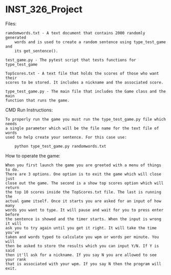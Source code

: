 # INST_326_Project

Files:

    ramdomwords.txt - A text document that contains 2000 randomly generated
        words and is used to create a random sentence using type_test_game and
        its get_sentence().
    
    test_game.py - The pytest script that tests functions for type_test_game

    TopScores.txt - A text file that holds the scores of those who want their
    scores to be stored. It includes a nickname and the associated score.

    type_test_game.py - The main file that includes the Game class and the main
    function that runs the game.

CMD Run Instructions:

    To properly run the game you must run the type_test_game.py file which needs
    a single parameter which will be the file name for the text file of words
    used to help create your sentence. For this case use:

        python type_test_game.py randomwords.txt

How to operate the game:

    When you first launch the game you are greeted with a menu of things to do.
    There are 3 options. One option is to exit the game which will close just
    close out the game. The second is a show top scores option which will return
    the top 10 scores inside the TopScores.txt file. The last is running the 
    actual game itself. Once it starts you are asked for an input of how many 
    words you want to type. It will pause and wait for you to press enter before
    the sentence is showed and the timer starts. When the input is wrong it will
    ask you to try again until you get it right. It will take the time you've
    taken and words typed to calculate you wpm or words per minute. You will
    then be asked to store the results which you can input Y/N. If Y is said
    then it'll ask for a nickname. If you say N you are allowed to see your rank
    that is associated with your wpm. If you say N then the program will exit.